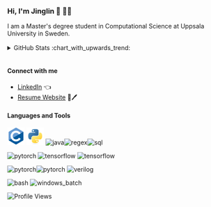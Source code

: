 ### Hi, I'm Jinglin 👋 :woman_technologist:

I am a Master's degree student in Computational Science at Uppsala University in Sweden.

<details>
  <summary style="margin-bottom: 1rem; margin-top: 1rem;"> GitHub Stats :chart_with_upwards_trend:</summary>

  [![Most Used Languages](https://github-readme-stats.vercel.app/api?username=gaojinglin99&theme=slateorange&layout=compact&lang_count=5&count_private=true&hide_border=true&hide_title=true)](https://github.com/anuraghazra/github-readme-stats)

</details>

#### Connect with me

- [LinkedIn](https://www.linkedin.com/in/jinglingao/) :point_left:
- [Resume Website](https://gaojinglin99.github.io/) :open_book::pen:

#### Languages and Tools

<img src="https://raw.githubusercontent.com/devicons/devicon/master/icons/c/c-original.svg" alt="c" width="40" height="40"/> <img src="https://raw.githubusercontent.com/devicons/devicon/master/icons/python/python-original.svg" alt="python" width="40" height="40"/> <img src="https://www.vectorlogo.zone/logos/java/java-icon.svg" alt="java" width="40" height="40"/><img src="https://upload.wikimedia.org/wikipedia/commons/thumb/c/cd/OOjs_UI_icon_regular-expression.svg/1200px-OOjs_UI_icon_regular-expression.svg.png" alt="regex" width="40" height="40"/><img src="https://www.svgrepo.com/show/127001/sql-file-format.svg" alt="sql" width="40" height="40"/>


<img src="https://www.vectorlogo.zone/logos/pytorch/pytorch-icon.svg" alt="pytorch" width="40" height="40"/> <img src="https://www.vectorlogo.zone/logos/tensorflow/tensorflow-icon.svg" alt="tensorflow" width="40" height="40"/> <img src="https://e7.pngegg.com/pngimages/797/59/png-clipart-matlab-simulink-signal-processing-programming-language-logo-cube-island-online-survival-3d-logo-computer-wallpaper.png" alt="tensorflow" width="40" height="40"/> 

<img src="https://play-lh.googleusercontent.com/xeuSfQHt8wEb-JdcXLtReGF-KO8_Rd2UMOL0vSB6bS9qlxdAGQ0VR4mM9wVeEb76EA" alt="pytorch" width="40" height="40"/><img src="https://www.saashub.com/images/app/service_logos/50/1b3315eb51ff/large.png?1558168828" alt="pytorch" width="40" height="40"/>
<img src="https://upload.wikimedia.org/wikipedia/en/e/ef/SystemVerilog_logo.png" alt="verilog" width="40" height="40"/>



<img src="https://www.vectorlogo.zone/logos/gnu_bash/gnu_bash-icon.svg" alt="bash" width="40" height="40"/> <img src="https://www.pc-freak.net/images/bat-file-icon-windows-read-variable.png" alt="windows_batch" width="40" height="40"/> 


</details>

![Profile Views](https://komarev.com/ghpvc/?username=gaojinglin99&label=Profile%20views&color=0e75b6&style=flat&color=orange)
